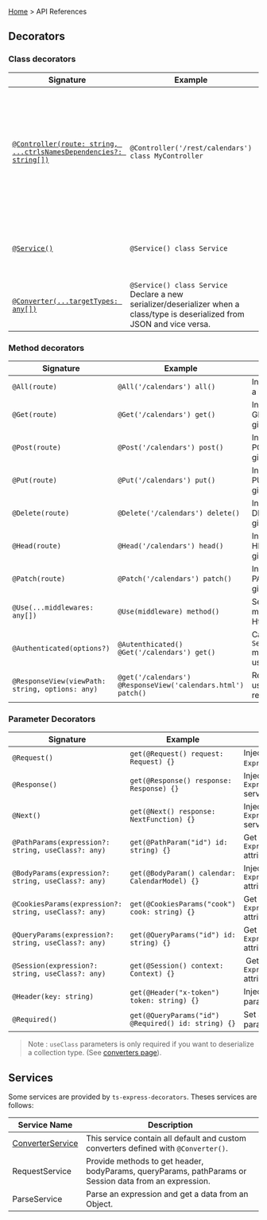 [Home](https://github.com/Romakita/ts-express-decorators/wiki) > API References

## Decorators
### Class decorators
Signature | Example | Description
--- | --- | ---
[`@Controller(route: string, ...ctrlsNamesDependencies?: string[])`](https://github.com/Romakita/ts-express-decorators/wiki/Controllers) | `@Controller('/rest/calendars') class MyController` | Declare a new controller with his Rest path. His methods annotated will be collected to build the routing list. This routing listing will be built with the `express.Router` object.
[`@Service()`](https://github.com/Romakita/ts-express-decorators/wiki/Services) |  `@Service() class Service` | Declare a new Service that can be injected in other `Service` or `Controller`.
[`@Converter(...targetTypes: any[])`](https://github.com/Romakita/ts-express-decorators/wiki/Converters) | `@Service() class Service` Declare a new serializer/deserializer when a class/type is deserialized from JSON and vice versa.

### Method decorators

Signature | Example | Description | Express analogue
--- | --- | --- | ---
`@All(route)` | `@All('/calendars') all()` | Intercept all request for a given route. | `router.all('/calendars', all)`
`@Get(route)` | `@Get('/calendars') get()` | Intercept request with GET Http verb for a given route. | `router.get('/calendars', get)`
`@Post(route)` | `@Post('/calendars') post()` | Intercept request with POST Http verb for a given route. | `router.post('/user', post)`
`@Put(route)` | `@Put('/calendars') put()` | Intercept request with PUT Http verb for a given route. | `router.put('/calendars', put)`
`@Delete(route)` | `@Delete('/calendars') delete()` | Intercept request with DELETE Http verb for a given route. | `router.delete('/calendars', delete)`
`@Head(route)` | `@Head('/calendars') head()` | Intercept request with HEAD Http verb for a given route. | `router.head('/calendars', head)`
`@Patch(route)` | `@Patch('/calendars') patch()` | Intercept request with PATCH Http verb for a given route. | `router.patch('/calendars', patch)`
`@Use(...middlewares: any[])` | `@Use(middleware) method()` |  Set a custom middleware or custom Http method. | `router.use(middleware, method)` 
`@Authenticated(options?)` | `@Autenthicated() @Get('/calendars') get()` | Call the `Server.isAuthenticated` method to check if the user is authenticated. | `router.get('/calendars', authenticatedMiddleware, get)`
`@ResponseView(viewPath: string, options: any)` | `@get('/calendars') @ResponseView('calendars.html') patch()` | Render `viewPath` file using the method return data.

### Parameter Decorators
Signature | Example | Description | Express analogue
--- | --- | --- | ---
`@Request()` | `get(@Request() request: Request) {}` | Inject the `Express.Request` service. | `function(request, response) {}`
`@Response()` | `get(@Response() response: Response) {}` | Inject the `Express.Response` service. | `function(request, response) {}`
`@Next()` | `get(@Next() response: NextFunction) {}` | Inject the `Express.NextFunction` service. | `function(request, response, next) {}`
`@PathParams(expression?: string, useClass?: any)` | `get(@PathParam("id") id: string) {}` |  Get a parameters on `Express.request.params` attribut. | `request.params.id`
`@BodyParams(expression?: string, useClass?: any)` | `get(@BodyParam() calendar: CalendarModel) {}` | Inject a parameters on `Express.request.body` attribut. | `request.body`
`@CookiesParams(expression?: string, useClass?: any)` | `get(@CookiesParams("cook") cook: string) {}` | Get a parameters on `Express.request.cookies` attribut. | `request.cookies.cook`
`@QueryParams(expression?: string, useClass?: any)` | `get(@QueryParams("id") id: string) {}` | Get a parameters on `Express.request.query` attribut. | `request.query.id`
`@Session(expression?: string, useClass?: any)` | `get(@Session() context: Context) {}` | Get a parameters on `Express.request.session` attribut. | `request.session`
`@Header(key: string)` | `get(@Header("x-token") token: string) {}` | Inject request header parameters. | `request.get('x-token')`
`@Required()` | `get(@QueryParams("id") @Required() id: string) {}` | Set a required flag on a parameter. | 

> Note : `useClass` parameters is only required if you want to deserialize a collection type. (See [converters page](https://github.com/Romakita/ts-express-decorators/wiki/converters)).

## Services

Some services are provided by `ts-express-decorators`. Theses services are follows:

Service Name | Description
--- | ---
[ConverterService](https://github.com/Romakita/ts-express-decorators/wiki/Converters) | This service contain all default and custom converters defined with `@Converter()`.
RequestService | Provide methods to get header, bodyParams, queryParams, pathParams or Session data from an expression.
ParseService | Parse an expression and get a data from an Object.